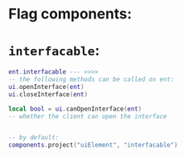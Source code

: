 

# Flag components:


# `interfacable`:
```lua
ent.interfacable --- >>>>
-- the following methods can be called on ent:
ui.openInterface(ent)
ui.closeInterface(ent)

local bool = ui.canOpenInterface(ent)
-- whether the client can open the interface


-- by default:
components.project("uiElement", "interfacable")
```


